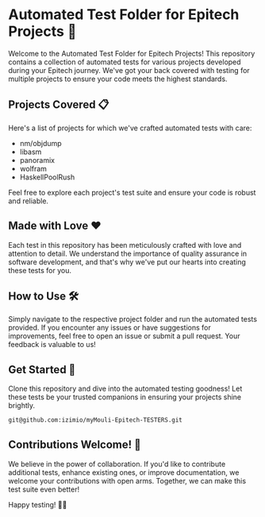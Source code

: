 # Automated Test Folder for Epitech Projects 🚀

Welcome to the Automated Test Folder for Epitech Projects! This repository contains a collection of automated tests for various projects developed during your Epitech journey. We've got your back covered with testing for multiple projects to ensure your code meets the highest standards.

## Projects Covered 📋

Here's a list of projects for which we've crafted automated tests with care:

- nm/objdump
- libasm
- panoramix
- wolfram
- HaskellPoolRush

Feel free to explore each project's test suite and ensure your code is robust and reliable.

## Made with Love ❤️

Each test in this repository has been meticulously crafted with love and attention to detail. We understand the importance of quality assurance in software development, and that's why we've put our hearts into creating these tests for you.

## How to Use 🛠️

Simply navigate to the respective project folder and run the automated tests provided. If you encounter any issues or have suggestions for improvements, feel free to open an issue or submit a pull request. Your feedback is valuable to us!

## Get Started 🚀

Clone this repository and dive into the automated testing goodness! Let these tests be your trusted companions in ensuring your projects shine brightly.

```bash
git@github.com:izimio/myMouli-Epitech-TESTERS.git
```

## Contributions Welcome! 🤝

We believe in the power of collaboration. If you'd like to contribute additional tests, enhance existing ones, or improve documentation, we welcome your contributions with open arms. Together, we can make this test suite even better!

Happy testing! 🎉✨
